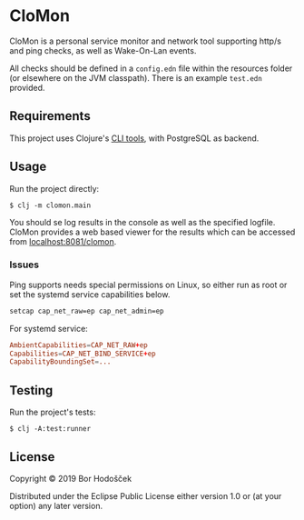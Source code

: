 # CloMon

CloMon is a personal service monitor and network tool supporting http/s and ping checks, as well as Wake-On-Lan events.

All checks should be defined in a `config.edn` file within the resources folder (or elsewhere on the JVM classpath).
There is an example `test.edn` provided.

## Requirements

This project uses Clojure's [CLI tools](https://clojure.org/guides/getting_started), with PostgreSQL as backend.

## Usage

Run the project directly:

    $ clj -m clomon.main
    
You should se log results in the console as well as the specified logfile.
CloMon provides a web based viewer for the results which can be accessed from [localhost:8081/clomon](http://localhost:8081/clomon).

### Issues

Ping supports needs special permissions on Linux, so either run as root or set the systemd service capabilities below.

```bash
setcap cap_net_raw=ep cap_net_admin=ep
```

For systemd service:

```conf
AmbientCapabilities=CAP_NET_RAW+ep
Capabilities=CAP_NET_BIND_SERVICE+ep
CapabilityBoundingSet=...
```

## Testing

Run the project's tests:

    $ clj -A:test:runner

## License

Copyright © 2019 Bor Hodošček

Distributed under the Eclipse Public License either version 1.0 or (at
your option) any later version.
